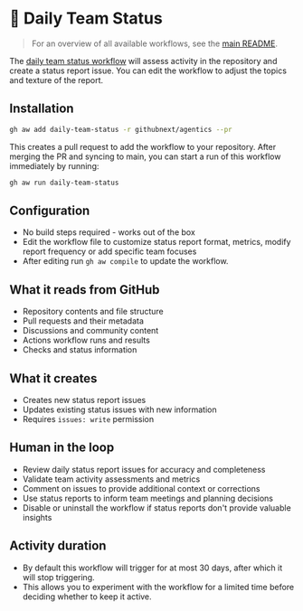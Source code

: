 # 👥 Daily Team Status

> For an overview of all available workflows, see the [main README](../README.md).

The [daily team status workflow](../workflows/daily-team-status.md?plain=1) will assess activity in the repository and create a status report issue. You can edit the workflow to adjust the topics and texture of the report. 

## Installation

```bash
gh aw add daily-team-status -r githubnext/agentics --pr
```

This creates a pull request to add the workflow to your repository. After merging the PR and syncing to main, you can start a run of this workflow immediately by running:

```bash
gh aw run daily-team-status
```

## Configuration

- No build steps required - works out of the box
- Edit the workflow file to customize status report format, metrics, modify report frequency or add specific team focuses
- After editing run `gh aw compile` to update the workflow.

## What it reads from GitHub

- Repository contents and file structure
- Pull requests and their metadata
- Discussions and community content
- Actions workflow runs and results
- Checks and status information

## What it creates

- Creates new status report issues
- Updates existing status issues with new information
- Requires `issues: write` permission

## Human in the loop

- Review daily status report issues for accuracy and completeness
- Validate team activity assessments and metrics
- Comment on issues to provide additional context or corrections
- Use status reports to inform team meetings and planning decisions
- Disable or uninstall the workflow if status reports don't provide valuable insights

## Activity duration

- By default this workflow will trigger for at most 30 days, after which it will stop triggering. 
- This allows you to experiment with the workflow for a limited time before deciding whether to keep it active.
